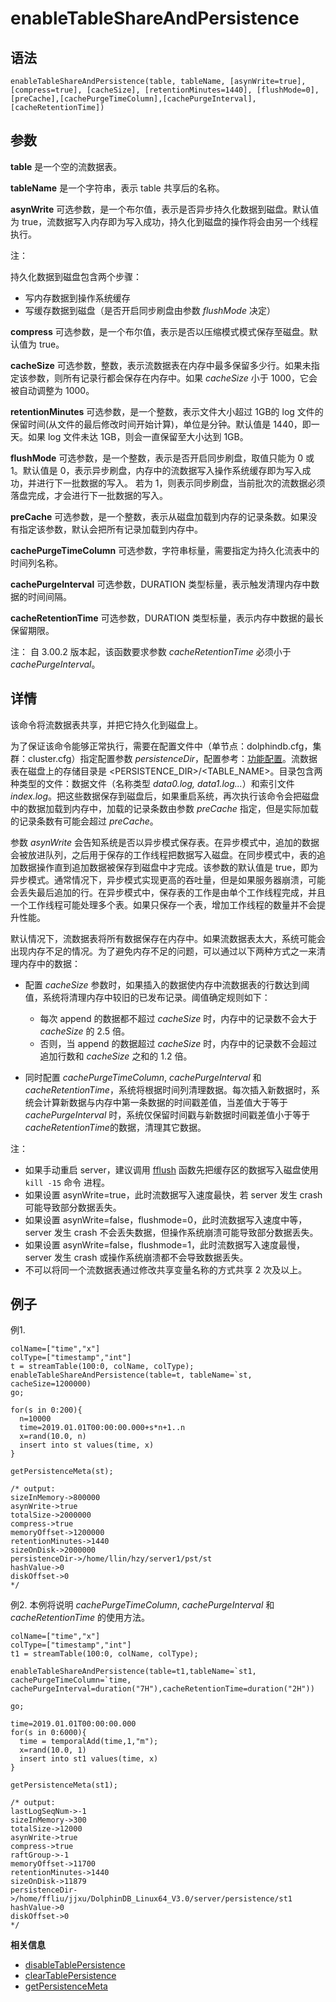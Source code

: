 # enableTableShareAndPersistence

## 语法

`enableTableShareAndPersistence(table, tableName, [asynWrite=true],
[compress=true], [cacheSize], [retentionMinutes=1440], [flushMode=0],
[preCache],[cachePurgeTimeColumn],[cachePurgeInterval],[cacheRetentionTime])`

## 参数

**table** 是一个空的流数据表。

**tableName** 是一个字符串，表示 table 共享后的名称。

**asynWrite** 可选参数，是一个布尔值，表示是否异步持久化数据到磁盘。默认值为
true，流数据写入内存即为写入成功，持久化到磁盘的操作将会由另一个线程执行。

注：

持久化数据到磁盘包含两个步骤：

* 写内存数据到操作系统缓存
* 写缓存数据到磁盘（是否开启同步刷盘由参数 *flushMode* 决定）

**compress** 可选参数，是一个布尔值，表示是否以压缩模式模式保存至磁盘。默认值为 true。

**cacheSize** 可选参数，整数，表示流数据表在内存中最多保留多少行。如果未指定该参数，则所有记录行都会保存在内存中。如果
*cacheSize* 小于 1000，它会被自动调整为 1000。

**retentionMinutes** 可选参数，是一个整数，表示文件大小超过 1GB的 log
文件的保留时间(从文件的最后修改时间开始计算)，单位是分钟。默认值是 1440，即一天。如果 log 文件未达 1GB，则会一直保留至大小达到 1GB。

**flushMode** 可选参数，是一个整数，表示是否开启同步刷盘，取值只能为 0 或 1。默认值是
0，表示异步刷盘，内存中的流数据写入操作系统缓存即为写入成功，并进行下一批数据的写入。 若为
1，则表示同步刷盘，当前批次的流数据必须落盘完成，才会进行下一批数据的写入。

**preCache** 可选参数，是一个整数，表示从磁盘加载到内存的记录条数。如果没有指定该参数，默认会把所有记录加载到内存中。

**cachePurgeTimeColumn** 可选参数，字符串标量，需要指定为持久化流表中的时间列名称。

**cachePurgeInterval** 可选参数，DURATION 类型标量，表示触发清理内存中数据的时间间隔。

**cacheRetentionTime** 可选参数，DURATION
类型标量，表示内存中数据的最长保留期限。

注： 自 3.00.2 版本起，该函数要求参数 *cacheRetentionTime* 必须小于
*cachePurgeInterval*。

## 详情

该命令将流数据表共享，并把它持久化到磁盘上。

为了保证该命令能够正常执行，需要在配置文件中（单节点：dolphindb.cfg，集群：cluster.cfg）指定配置参数
*persistenceDir*，配置参考：[功能配置](../../db_distr_comp/cfg/function_configuration.html)。流数据表在磁盘上的存储目录是
<PERSISTENCE\_DIR>/<TABLE\_NAME>。目录包含两种类型的文件：数据文件（名称类型
*data0.log, data1.log...*）和索引文件
*index.log*。把这些数据保存到磁盘后，如果重启系统，再次执行该命令会把磁盘中的数据加载到内存中，加载的记录条数由参数 *preCache*
指定，但是实际加载的记录条数有可能会超过 *preCache*。

参数 *asynWrite*
会告知系统是否以异步模式保存表。在异步模式中，追加的数据会被放进队列，之后用于保存的工作线程把数据写入磁盘。在同步模式中，表的追加数据操作直到追加数据被保存到磁盘中才完成。该参数的默认值是
true，即为异步模式。通常情况下，异步模式实现更高的吞吐量，但是如果服务器崩溃，可能会丢失最后追加的行。在异步模式中，保存表的工作是由单个工作线程完成，并且一个工作线程可能处理多个表。如果只保存一个表，增加工作线程的数量并不会提升性能。

默认情况下，流数据表将所有数据保存在内存中。如果流数据表太大，系统可能会出现内存不足的情况。为了避免内存不足的问题，可以通过以下两种方式之一来清理内存中的数据：

* 配置 *cacheSize*
  参数时，如果插入的数据使内存中流数据表的行数达到阈值，系统将清理内存中较旧的已发布记录。阈值确定规则如下：

  + 每次 append 的数据都不超过 *cacheSize* 时，内存中的记录数不会大于 *cacheSize* 的
    2.5 倍。
  + 否则，当 append 的数据超过 *cacheSize* 时，内存中的记录数不会超过追加行数和
    *cacheSize* 之和的 1.2 倍。
* 同时配置 *cachePurgeTimeColumn*, *cachePurgeInterval* 和
  *cacheRetentionTime*，系统将根据时间列清理数据。每次插入新数据时，系统会计算新数据与内存中第一条数据的时间戳差值，当差值大于等于
  *cachePurgeInterval* 时，系统仅保留时间戳与新数据时间戳差值小于等于
  *cacheRetentionTime*的数据，清理其它数据。

注：

* 如果手动重启 server，建议调用 [fflush](../f/fflush.html) 函数先把缓存区的数据写入磁盘使用 `kill -15` 命令 进程。
* 如果设置 asynWrite=true，此时流数据写入速度最快，若 server 发生 crash
  可能导致部分数据丢失。
* 如果设置 asynWrite=false，flushmode=0，此时流数据写入速度中等，server 发生
  crash 不会丢失数据，但操作系统崩溃可能导致部分数据丢失。
* 如果设置 asynWrite=false，flushmode=1，此时流数据写入速度最慢，server 发生
  crash 或操作系统崩溃都不会导致数据丢失。
* 不可以将同一个流数据表通过修改共享变量名称的方式共享 2 次及以上。

## 例子

例1.

```
colName=["time","x"]
colType=["timestamp","int"]
t = streamTable(100:0, colName, colType);
enableTableShareAndPersistence(table=t, tableName=`st, cacheSize=1200000)
go;
```

```
for(s in 0:200){
  n=10000
  time=2019.01.01T00:00:00.000+s*n+1..n
  x=rand(10.0, n)
  insert into st values(time, x)
}
```

```
getPersistenceMeta(st);

/* output:
sizeInMemory->800000
asynWrite->true
totalSize->2000000
compress->true
memoryOffset->1200000
retentionMinutes->1440
sizeOnDisk->2000000
persistenceDir->/home/llin/hzy/server1/pst/st
hashValue->0
diskOffset->0
*/
```

例2. 本例将说明 *cachePurgeTimeColumn*, *cachePurgeInterval* 和
*cacheRetentionTime* 的使用方法。

```
colName=["time","x"]
colType=["timestamp","int"]
t1 = streamTable(100:0, colName, colType);

enableTableShareAndPersistence(table=t1,tableName=`st1, cachePurgeTimeColumn=`time, cachePurgeInterval=duration("7H"),cacheRetentionTime=duration("2H"))

go;

time=2019.01.01T00:00:00.000
for(s in 0:6000){
  time = temporalAdd(time,1,"m");
  x=rand(10.0, 1)
  insert into st1 values(time, x)
}

getPersistenceMeta(st1);

/* output:
lastLogSeqNum->-1
sizeInMemory->300
totalSize->12000
asynWrite->true
compress->true
raftGroup->-1
memoryOffset->11700
retentionMinutes->1440
sizeOnDisk->11879
persistenceDir->/home/ffliu/jjxu/DolphinDB_Linux64_V3.0/server/persistence/st1
hashValue->0
diskOffset->0
*/
```

**相关信息**

* [disableTablePersistence](../d/disableTablePersistence.html "disableTablePersistence")
* [clearTablePersistence](../c/clearTablePersistence.html "clearTablePersistence")
* [getPersistenceMeta](../g/getPersistenceMeta.html "getPersistenceMeta")

